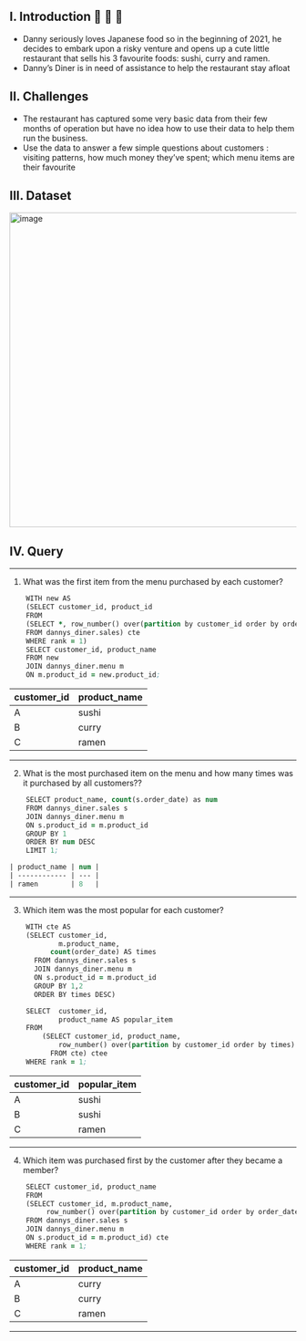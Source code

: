 ## I. Introduction 🍣 🍛 🍜
- Danny seriously loves Japanese food so in the beginning of 2021, he decides to embark upon a risky venture and opens up a cute little restaurant that sells his 3 favourite foods: sushi, curry and ramen.
- Danny’s Diner is in need of assistance to help the restaurant stay afloat 

## II. Challenges
- The restaurant has captured some very basic data from their few months of operation but have no idea how to use their data to help them run the business.
- Use the data to answer a few simple questions about customers : visiting patterns, how much money they’ve spent; which menu items are their favourite
## III. Dataset
<img width="552" alt="image" src="https://github.com/mvqnhu/DannyDiner-SQL/assets/138433845/07165cbc-da88-4659-81b3-4e97b438bc94">

## IV. Query 
---
1. What was the first item from the menu purchased by each customer?
```clj   
    WITH new AS
    (SELECT customer_id, product_id
    FROM
    (SELECT *, row_number() over(partition by customer_id order by order_date) rank
    FROM dannys_diner.sales) cte
    WHERE rank = 1)
    SELECT customer_id, product_name
    FROM new
    JOIN dannys_diner.menu m
    ON m.product_id = new.product_id;
```
| customer_id | product_name |
| ----------- | ------------ |
| A           | sushi        |
| B           | curry        |
| C           | ramen        |

---
2. What is the most purchased item on the menu and how many times was it purchased by all customers??

```clj
    SELECT product_name, count(s.order_date) as num
    FROM dannys_diner.sales s
    JOIN dannys_diner.menu m
    ON s.product_id = m.product_id
    GROUP BY 1
    ORDER BY num DESC
    LIMIT 1;

| product_name | num |
| ------------ | --- |
| ramen        | 8   |
```
---
3. Which item was the most popular for each customer?

```clj
    WITH cte AS
    (SELECT customer_id,
            m.product_name,
          count(order_date) AS times
      FROM dannys_diner.sales s
      JOIN dannys_diner.menu m
      ON s.product_id = m.product_id
      GROUP BY 1,2
      ORDER BY times DESC)

    SELECT  customer_id,
            product_name AS popular_item
    FROM 
    	(SELECT customer_id, product_name,
    		row_number() over(partition by customer_id order by times) AS rank
    	  FROM cte) ctee
    WHERE rank = 1;
```
| customer_id | popular_item |
| ----------- | ------------ |
| A           | sushi        |
| B           | sushi        |
| C           | ramen        |

---
4. Which item was purchased first by the customer after they became a member?

```clj
    SELECT customer_id, product_name
    FROM
    (SELECT customer_id, m.product_name,
    	 row_number() over(partition by customer_id order by order_date ASC) AS rank
    FROM dannys_diner.sales s
    JOIN dannys_diner.menu m
    ON s.product_id = m.product_id) cte
    WHERE rank = 1;
```
| customer_id | product_name |
| ----------- | ------------ |
| A           | curry        |
| B           | curry        |
| C           | ramen        |
---

